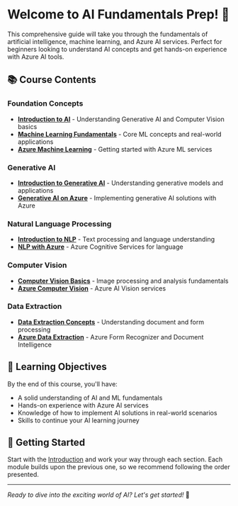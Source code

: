 # Welcome to AI Fundamentals Prep! 🚀

This comprehensive guide will take you through the fundamentals of artificial intelligence, machine learning, and Azure AI services. Perfect for beginners looking to understand AI concepts and get hands-on experience with Azure AI tools.

## 📚 Course Contents

<div class="course-section">

### Foundation Concepts
- **[Introduction to AI](00-introduction/index.md)** - Understanding Generative AI and Computer Vision basics
- **[Machine Learning Fundamentals](01-machinelearning/)** - Core ML concepts and real-world applications  
- **[Azure Machine Learning](02-Azure-ML/)** - Getting started with Azure ML services

</div>

<div class="course-section">

### Generative AI
- **[Introduction to Generative AI](03-genai-intro/)** - Understanding generative models and applications
- **[Generative AI on Azure](04-genai-azure/)** - Implementing generative AI solutions with Azure

</div>

<div class="course-section">

### Natural Language Processing
- **[Introduction to NLP](05-intoNLP/)** - Text processing and language understanding
- **[NLP with Azure](06-NLPAzure/)** - Azure Cognitive Services for language

</div>

<div class="course-section">

### Computer Vision
- **[Computer Vision Basics](07-computervision/)** - Image processing and analysis fundamentals
- **[Azure Computer Vision](08-azurecomputervision/)** - Azure AI Vision services

</div>

<div class="course-section">

### Data Extraction
- **[Data Extraction Concepts](09-dataextraction/)** - Understanding document and form processing
- **[Azure Data Extraction](10-azuredataextraction/)** - Azure Form Recognizer and Document Intelligence

</div>

## 🎯 Learning Objectives

<div class="learning-objectives">

By the end of this course, you'll have:
- A solid understanding of AI and ML fundamentals
- Hands-on experience with Azure AI services
- Knowledge of how to implement AI solutions in real-world scenarios
- Skills to continue your AI learning journey

</div>

## 🚀 Getting Started

Start with the [Introduction](00-introduction/index.md) and work your way through each section. Each module builds upon the previous one, so we recommend following the order presented.

---

*Ready to dive into the exciting world of AI? Let's get started!* <span class="emoji">🎉</span>
